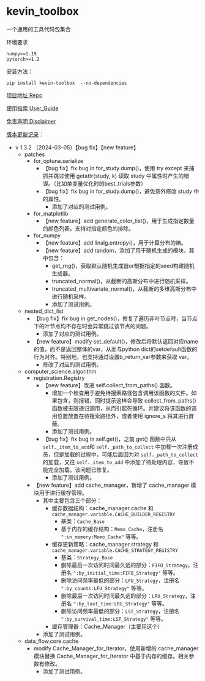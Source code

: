 # kevin_toolbox

一个通用的工具代码包集合



环境要求

```shell
numpy>=1.19
pytorch>=1.2
```

安装方法：

```shell
pip install kevin-toolbox  --no-dependencies
```



[项目地址 Repo](https://github.com/cantbeblank96/kevin_toolbox)

[使用指南 User_Guide](./notes/User_Guide.md)

[免责声明 Disclaimer](./notes/Disclaimer.md)

[版本更新记录](./notes/Release_Record.md)：

- v 1.3.2 （2024-03-05）【bug fix】【new feature】
  - patches
    - for_optuna.serialize
      - 【bug fix】fix bug in for_study.dump()，使用 try except 来捕抓并跳过使用 getattr(study, k) 读取 study 中属性时产生的错误。（比如单变量优化时的best_trials参数） 
      - 【bug fix】fix bug in for_study.dump()，避免意外修改 study 中的属性。
        - 添加了对应的测试用例。
    - for_matplotlib
      - 【new feature】add generate_color_list()，用于生成指定数量的颜色列表，支持对指定颜色的排除。
    - for_numpy
      - 【new feature】add linalg.entropy()，用于计算分布的熵。
      - 【new feature】add random，添加了用于随机生成的模块，其中包含：
        - get_rng()，获取默认随机生成器or根据指定的seed构建随机生成器。
        - truncated_normal()，从截断的高斯分布中进行随机采样。
        - truncated_multivariate_normal()，从截断的多维高斯分布中进行随机采样。
        - 添加了测试用例。
  - nested_dict_list
    - 【bug fix】fix bug in get_nodes()，修复了遍历非叶节点时，当节点下的叶节点均不存在时会异常跳过该节点的问题。
      - 添加了对应的测试用例。
    - 【new feature】modify set_default()，修改后将默认返回对应name的值，而不是返回整体的var，从而与python dict的setdefault函数的行为对齐。特别地，也支持通过设置b_return_var参数来获取 var。
      - 修改了对应的测试用例。
  - computer_science.algorithm
    - registration.Registry
      - 【new feature】改进 self.collect_from_paths() 函数。
        - 增加一个检查用于避免待搜索路径包含调用该函数的文件。如果包含，则报错，同时提示这样会导致  collect_from_paths() 函数被无限递归调用，从而引起死循环。并建议将该函数的调用位置放置在待搜索路径外，或者使用 ignore_s 将其进行屏蔽。 
        - 添加了测试用例。
      - 【bug fix】fix bug in self.get()，之前 get() 函数中只从 `self._item_to_add`和 `self._path_to_collect` 中加载一次注册成员，但是加载的过程中，可能后面因为对 `self._path_to_collect` 的加载，又往 `self._item_to_add` 中添加了待处理内容，导致不能完全加载。该问题已修复。
        - 添加了测试用例。
    - 【new feature】add cache_manager，新增了 cache_manager 模块用于进行缓存管理。
      - 其中主要包含三个部分：
        - 缓存数据结构：cache_manager.cache 和 `cache_manager.variable.CACHE_BUILDER_REGISTRY`
          - 基类：`Cache_Base`
          - 基于内存的缓存结构：`Memo_Cache`，注册名 `":in_memory:Memo_Cache"` 等等。
        - 缓存更新策略：cache_manager.strategy 和 `cache_manager.variable.CACHE_STRATEGY_REGISTRY`
          - 基类：`Strategy_Base`
          - 删除最后一次访问时间最久远的部分：`FIFO_Strategy`，注册名 `":by_initial_time:FIFO_Strategy"` 等等。
          - 删除访问频率最低的部分：`LFU_Strategy`，注册名 `":by_counts:LFU_Strategy"` 等等。
          - 删除最后一次访问时间最久远的部分：`LRU_Strategy`，注册名 `":by_last_time:LRU_Strategy"` 等等。
          - 删除访问频率最低的部分：`LST_Strategy`，注册名 `":by_survival_time:LST_Strategy"` 等等。
        - 缓存管理器：Cache_Manager（主要用这个）
      - 添加了测试用例。
  - data_flow.core.cache
    - modify Cache_Manager_for_Iterator，使用新增的 cache_manager 模块替换 Cache_Manager_for_Iterator 中基于内存的缓存。相关参数有修改。
      - 添加了测试用例。

